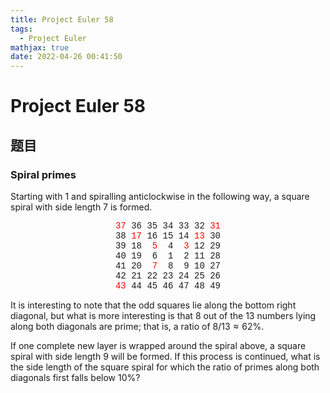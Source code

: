 ```yaml
---
title: Project Euler 58
tags:
  - Project Euler
mathjax: true
date: 2022-04-26 00:41:50
---
```


<escape><!-- more --></escape>

# Project Euler 58
## 题目
### Spiral primes
Starting with 1 and spiralling anticlockwise in the following way, a square spiral with side length 7 is formed.
<center style="font-family:'Courier New', monospace;">
<font color=red>37</font> 36 35 34 33 32  <font color=red>31</font> <br /> 38 <font color=red>17</font> 16 15 14 <font color=red>13</font> 30 <br />
39 18 <font color=red>&nbsp;5</font> &nbsp;4 <font color=red>&nbsp;3</font> 12 29 <br />
40 19 &nbsp;6 &nbsp;1 &nbsp;2 11 28 <br />
41 20 <font color=red>&nbsp;7</font> &nbsp;8 &nbsp;9 10 27 <br />
42 21 22 23 24 25 26 <br />
<font color=red>43</font> 44 45 46 47 48 49
</center>

It is interesting to note that the odd squares lie along the bottom right diagonal, but what is more interesting is that $8$ out of the $13$ numbers lying along both diagonals are prime; that is, a ratio of $8/13 \approx 62\%$.

If one complete new layer is wrapped around the spiral above, a square spiral with side length $9$ will be formed. If this process is continued, what is the side length of the square spiral for which the ratio of primes along both diagonals first falls below $10\%$?
